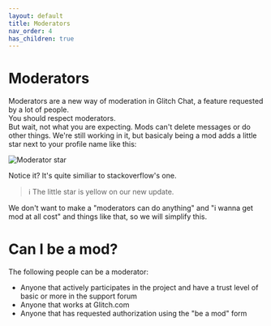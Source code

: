 ```yaml
---
layout: default
title: Moderators
nav_order: 4
has_children: true
---
```


# Moderators

Moderators are a new way of moderation in Glitch Chat, a feature requested by a lot of people.  
You should respect moderators.  
But wait, not what you are expecting. Mods can't delete messages or do other things. We're still working in it, but basicaly being a mod adds a little star next to your profile name like this:

![Moderator star](https://user-images.githubusercontent.com/70700766/185793400-b3debdd8-7af8-42ca-8654-da53961b4dae.png)

Notice it? It's quite similiar to stackoverflow's one.

> ℹ️ The little star is yellow on our new update.

We don't want to make a "moderators can do anything" and "i wanna get mod at all cost" and things like that, so we will simplify this.

# Can I be a mod?
The following people can be a moderator:

* Anyone that actively participates in the project and have a trust level of basic or more in the support forum
* Anyone that works at Glitch.com
* Anyone that has requested authorization using the "be a mod" form
